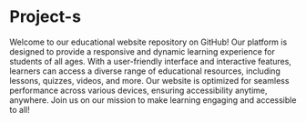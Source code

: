 # Project-s

Welcome to our educational website repository on GitHub! Our platform is designed to provide a responsive and dynamic learning experience for students of all ages. With a user-friendly interface and interactive features, 
learners can access a diverse range of educational resources, including lessons, quizzes, videos, and more. Our website is optimized for seamless performance across various devices, ensuring accessibility anytime, 
anywhere. Join us on our mission to make learning engaging and accessible to all!
